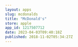 ```yaml
---
layout: apps
slug: mcdonalds
title: "McDonald's"
store: apple
app_id: 1217507712
date: 2023-04-03T09:40:18Z
published: 2018-11-02T05:34:27Z
---
```

